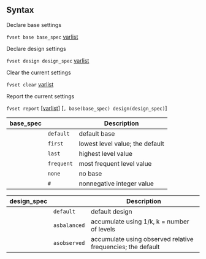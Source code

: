 ## Syntax

Declare base settings

`fvset base base_spec`
[varlist](http://www.stata.com/help.cgi?varlist)

Declare design settings

`fvset design design_spec`
[varlist](http://www.stata.com/help.cgi?varlist)

Clear the current settings

`fvset clear`
[varlist](http://www.stata.com/help.cgi?varlist)

Report the current settings

`fvset report`
\[[varlist](http://www.stata.com/help.cgi?varlist)\]
\[`, base(base_spec) design(design_spec)`\]

| base\_spec |            | Description                     |
|------------|------------|---------------------------------|
|            | `default`  | default base                    |
|            | `first`    | lowest level value; the default |
|            | `last`     | highest level value             |
|            | `frequent` | most frequent level value       |
|            | `none`     | no base                         |
|            | `#`        | nonnegative integer value       |

| design\_spec |              | Description                                                 |
|--------------|--------------|-------------------------------------------------------------|
|              | `default`    | default design                                              |
|              | `asbalanced` | accumulate using 1/k, k = number of levels                  |
|              | `asobserved` | accumulate using observed relative frequencies; the default |
